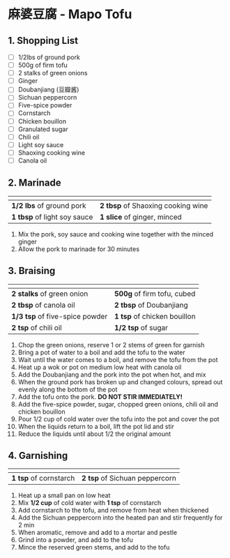 # 麻婆豆腐 - Mapo Tofu

## 1. Shopping List
- [ ] 1/2lbs of ground pork
- [ ] 500g of firm tofu
- [ ] 2 stalks of green onions
- [ ] Ginger
- [ ] Doubanjiang (豆瓣酱)
- [ ] Sichuan peppercorn
- [ ] Five-spice powder
- [ ] Cornstarch
- [ ] Chicken bouillon
- [ ] Granulated sugar
- [ ] Chili oil
- [ ] Light soy sauce
- [ ] Shaoxing cooking wine
- [ ] Canola oil

## 2. Marinade
|<!-- -->|<!-- -->|
|---|---|
| **1/2 lbs** of ground pork | **2 tbsp** of Shaoxing cooking wine |
| **1 tbsp** of light soy sauce | **1 slice** of ginger, minced |

1. Mix the pork, soy sauce and cooking wine together with the minced ginger
2. Allow the pork to marinade for 30 minutes

## 3. Braising
|<!-- -->|<!-- -->|
|---|---|
| **2 stalks** of green onion | **500g** of firm tofu, cubed |
| **2 tbsp** of canola oil | **2 tbsp** of Doubanjiang |
| **1/3 tsp** of five-spice powder | **1 tsp** of chicken bouillon |
| **2 tsp** of chili oil | **1/2 tsp** of sugar |

1. Chop the green onions, reserve 1 or 2 stems of green for garnish
2. Bring a pot of water to a boil and add the tofu to the water
3. Wait until the water comes to a boil, and remove the tofu from the pot
4. Heat up a wok or pot on medium low heat with canola oil
5. Add the Doubanjiang and the pork into the pot when hot, and mix
6. When the ground pork has broken up and changed colours, spread out evenly along the bottom of the pot
7. Add the tofu onto the pork. **DO NOT STIR IMMEDIATELY!**
8. Add the five-spice powder, sugar, chopped green onions, chili oil and chicken bouillon
9. Pour 1/2 cup of cold water over the tofu into the pot and cover the pot
10. When the liquids return to a boil, lift the pot lid and stir
11. Reduce the liquids until about 1/2 the original amount

## 4. Garnishing
|<!-- -->|<!-- -->|
|---|---|
| **1 tsp** of cornstarch | **2 tsp** of Sichuan peppercorn |

1. Heat up a small pan on low heat
2. Mix **1/2 cup** of cold water with **1 tsp** of cornstarch
3. Add cornstarch to the tofu, and remove from heat when thickened
4. Add the Sichuan peppercorn into the heated pan and stir frequently for 2 min
5. When aromatic, remove and add to a mortar and pestle
6. Grind into a powder, and add to the tofu
7. Mince the reserved green stems, and add to the tofu
